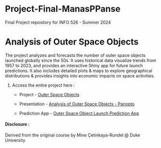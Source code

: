 # Project-Final-ManasPPanse

Final Project repository for INFO 526 - Summer 2024

# Analysis of Outer Space Objects

The project analyzes and forecasts the number of outer space objects launched globally since the 50s. It uses historical data visualize trends from 1957 to 2023, and provides an interactive Shiny app for future launch predictions. It also includes detailed plots & maps to explore geographical distributions & provides insights into economic impacts on space activities.

1.  Access the entire project here :

    -   Project - [Outer Space Objects](https://info-526-su24.github.io/final-project-manasppanse/)

    -   Presentation - [Analysis of Outer Space Objects - Panopto](https://arizona.hosted.panopto.com/Panopto/Pages/Viewer.aspx?id=13a6884f-0bf5-40fa-a5b5-b19a0023003d)

    -   Prediction App - [Outer Space Object Launch Prediction App](https://manasppanse.shinyapps.io/outer-space-object-launch-prediction-app/)

#### Disclosure :

Derived from the original course by Mine Çetinkaya-Rundel @ Duke University